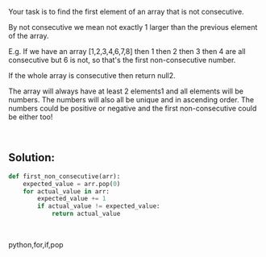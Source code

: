 Your task is to find the first element of an array that is not consecutive.

By not consecutive we mean not exactly 1 larger than the previous element of the array.

E.g. If we have an array [1,2,3,4,6,7,8] then 1 then 2 then 3 then 4 are all consecutive but 6 is not, so that's the first non-consecutive number.

If the whole array is consecutive then return null2.

The array will always have at least 2 elements1 and all elements will be numbers. The numbers will also all be unique and in ascending order. The numbers could be positive or negative and the first non-consecutive could be either too!

<br>

## Solution:

```python
def first_non_consecutive(arr):
    expected_value = arr.pop(0)
    for actual_value in arr:
        expected_value += 1
        if actual_value != expected_value:
            return actual_value
```

<br>

<tag>python,for,if,pop</tag>
